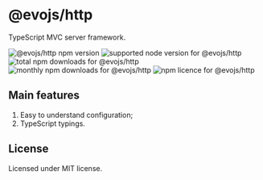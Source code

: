 # @evojs/http

TypeScript MVC server framework.

![@evojs/http npm version](https://img.shields.io/npm/v/@evojs/http.svg) ![supported node version for @evojs/http](https://img.shields.io/node/v/@evojs/http.svg) ![total npm downloads for @evojs/http](https://img.shields.io/npm/dt/@evojs/http.svg) ![monthly npm downloads for @evojs/http](https://img.shields.io/npm/dm/@evojs/http.svg) ![npm licence for @evojs/http](https://img.shields.io/npm/l/@evojs/http.svg)

## Main features

1. Easy to understand configuration;
2. TypeScript typings.

## License

Licensed under MIT license.

